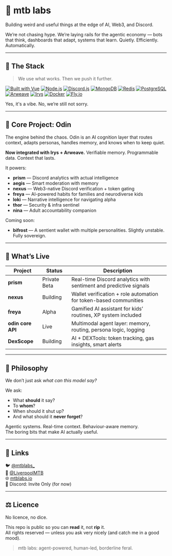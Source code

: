 # 🧪 mtb labs

Building weird and useful things at the edge of AI, Web3, and Discord.

We’re not chasing hype. We’re laying rails for the agentic economy — bots that think, dashboards that adapt, systems that learn. Quietly. Efficiently. Automatically.

---

## 🔧 The Stack

> We use what works. Then we push it further.

[![Built with Vue](https://img.shields.io/badge/Built%20with-Vue-42b883?logo=vue.js&logoColor=white)](https://vuejs.org)
[![Node.js](https://img.shields.io/badge/Node.js-20.x-green?logo=node.js&logoColor=white)](https://nodejs.org)
[![Discord.js](https://img.shields.io/badge/Discord.js-14.x-5865F2?logo=discord&logoColor=white)](https://discord.js.org)
[![MongoDB](https://img.shields.io/badge/MongoDB-NoSQL%20Brain-47A248?logo=mongodb&logoColor=white)](https://mongodb.com)
[![Redis](https://img.shields.io/badge/Redis-Context%20Cache-DC382D?logo=redis&logoColor=white)](https://redis.io)
[![PostgreSQL](https://img.shields.io/badge/PostgreSQL-Long%20Term%20Memory-336791?logo=postgresql&logoColor=white)](https://www.postgresql.org/)
[![Arweave](https://img.shields.io/badge/Arweave-Permanent%20Memory-000000?logo=arweave&logoColor=white)](https://arweave.org)
[![Irys](https://img.shields.io/badge/Irys-Programmable%20Storage-51ffd6?logo=irys&logoColor=white)](https://irys.xyz)
[![Docker](https://img.shields.io/badge/Docker-Containerised-2496ED?logo=docker&logoColor=white)](https://www.docker.com/)
[![Fly.io](https://img.shields.io/badge/Fly.io-Edge%20Deployment-1a8cff?logo=fly.io)](https://fly.io)

Yes, it's a vibe. No, we’re still not sorry.

---

## 🧠 Core Project: Odin

The engine behind the chaos. Odin is an AI cognition layer that routes context, adapts personas, handles memory, and knows when to keep quiet.

**Now integrated with Irys + Arweave.** Verifiable memory. Programmable data. Context that lasts.

It powers:
- **prism** — Discord analytics with actual intelligence
- **aegis** — Smart moderation with memory
- **nexus** — Web3-native Discord verification + token gating
- **freya** — AI-powered habits for families and neurodiverse kids
- **loki** — Narrative intelligence for navigating alpha
- **thor** — Security & infra sentinel
- **nina** — Adult accountability companion

Coming soon:
- **bifrost** — A sentient wallet with multiple personalities. Slightly unstable. Fully sovereign.

---

## 📡 What’s Live

| Project | Status | Description |
|--------|--------|-------------|
| **prism** | Private Beta | Real-time Discord analytics with sentiment and predictive signals |
| **nexus** | Building | Wallet verification + role automation for token-based communities |
| **freya** | Alpha | Gamified AI assistant for kids’ routines, XP system included |
| **odin core API** | Live | Multimodal agent layer: memory, routing, persona logic, logging |
| **DexScope** | Building | AI + DEXTools: token tracking, gas insights, smart alerts |

---

## 🧭 Philosophy

We don’t just ask _what can this model say?_

We ask:
- What **should** it say?
- To **whom**?
- When should it shut up?
- And what should it **never forget**?

Agentic systems. Real-time context. Behaviour-aware memory.  
The boring bits that make AI actually useful.

---

## 🔗 Links

🐦 [@mtblabs_](https://x.com/mtblabs_)  
🧠 [@LiverpoolMTB](https://x.com/LiverpoolMTB)  
🌐 [mtblabs.io](https://mtblabs.io)  
💬 Discord: Invite Only (for now)

---

## ⚖️ Licence

No licence, no dice.

This repo is public so you can **read** it, not **rip** it.  
All rights reserved — unless you ask very nicely (and catch me in a good mood).

> mtb labs: agent-powered, human-led, borderline feral.
